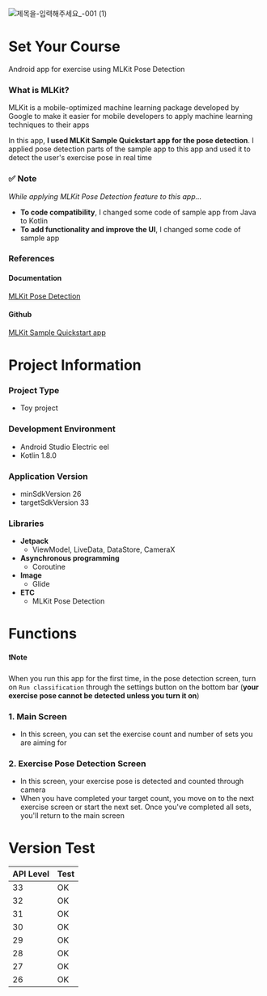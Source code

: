 ![제목을-입력해주세요_-001 (1)](https://github.com/jeongminji4490/set_your_course/assets/62979330/8e3ae83d-ceaf-47ce-b80e-7183f4e263be)

<div align="left">
  <h1>Set Your Course</h1>
</div>

<div align="left">
  Android app for exercise using MLKit Pose Detection
</div>

### What is MLKit?

MLKit is a mobile-optimized machine learning package developed by Google to make it easier for mobile developers to apply machine learning techniques to their apps

In this app, __I used MLKit Sample Quickstart app for the pose detection__. I applied pose detection parts of the sample app to this app and used it to detect the user's exercise pose in real time

### ✅ Note

_While applying MLKit Pose Detection feature to this app..._

- __To code compatibility__, I changed some code of sample app from Java to Kotlin
- __To add functionality and improve the UI__, I changed some code of sample app

### References 
#### Documentation
[MLKit Pose Detection](https://developers.google.com/ml-kit/vision/pose-detection)
#### Github
[MLKit Sample Quickstart app](https://github.com/googlesamples/mlkit/tree/master/android/vision-quickstart)



<div align="left">
  <h1>Project Information</h1>
</div>

### Project Type
+ Toy project

### Development Environment
+ Android Studio Electric eel
+ Kotlin 1.8.0

### Application Version
+ minSdkVersion 26
+ targetSdkVersion 33

### Libraries
+ __Jetpack__
  + ViewModel, LiveData, DataStore, CameraX
+ __Asynchronous programming__
  + Coroutine 
+ __Image__
  + Glide
+ __ETC__
  + MLKit Pose Detection

<div align="left">
  <h1>Functions</h1>
</div>

#### ❗Note

When you run this app for the first time, in the pose detection screen, turn on `Run classification` through the settings button on the bottom bar (**your exercise pose cannot be detected unless you turn it on**)

### 1. Main Screen

- In this screen, you can set the exercise count and number of sets you are aiming for

### 2. Exercise Pose Detection Screen

- In this screen, your exercise pose is detected and counted through camera
- When you have completed your target count, you move on to the next exercise screen or start the next set. Once you've completed all sets, you'll return to the main screen

<div align="left">
  <h1>Version Test</h1>
</div>


|API Level|Test|
|------|---|
|33|OK|
|32|OK|
|31|OK|
|30|OK|
|29|OK|
|28|OK|
|27|OK|
|26|OK|
